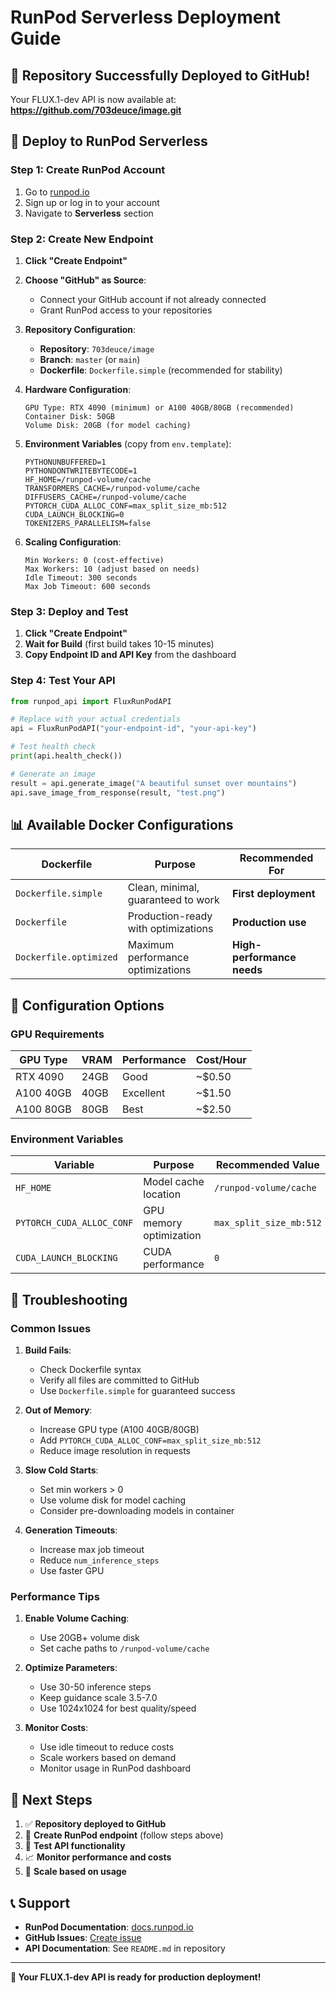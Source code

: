 # RunPod Serverless Deployment Guide

## 🎉 Repository Successfully Deployed to GitHub!

Your FLUX.1-dev API is now available at: **https://github.com/703deuce/image.git**

## 🚀 Deploy to RunPod Serverless

### Step 1: Create RunPod Account
1. Go to [runpod.io](https://runpod.io)
2. Sign up or log in to your account
3. Navigate to **Serverless** section

### Step 2: Create New Endpoint

1. **Click "Create Endpoint"**

2. **Choose "GitHub" as Source**:
   - Connect your GitHub account if not already connected
   - Grant RunPod access to your repositories

3. **Repository Configuration**:
   - **Repository**: `703deuce/image`
   - **Branch**: `master` (or `main`)
   - **Dockerfile**: `Dockerfile.simple` (recommended for stability)

4. **Hardware Configuration**:
   ```
   GPU Type: RTX 4090 (minimum) or A100 40GB/80GB (recommended)
   Container Disk: 50GB
   Volume Disk: 20GB (for model caching)
   ```

5. **Environment Variables** (copy from `env.template`):
   ```
   PYTHONUNBUFFERED=1
   PYTHONDONTWRITEBYTECODE=1
   HF_HOME=/runpod-volume/cache
   TRANSFORMERS_CACHE=/runpod-volume/cache
   DIFFUSERS_CACHE=/runpod-volume/cache
   PYTORCH_CUDA_ALLOC_CONF=max_split_size_mb:512
   CUDA_LAUNCH_BLOCKING=0
   TOKENIZERS_PARALLELISM=false
   ```

6. **Scaling Configuration**:
   ```
   Min Workers: 0 (cost-effective)
   Max Workers: 10 (adjust based on needs)
   Idle Timeout: 300 seconds
   Max Job Timeout: 600 seconds
   ```

### Step 3: Deploy and Test

1. **Click "Create Endpoint"**
2. **Wait for Build** (first build takes 10-15 minutes)
3. **Copy Endpoint ID and API Key** from the dashboard

### Step 4: Test Your API

```python
from runpod_api import FluxRunPodAPI

# Replace with your actual credentials
api = FluxRunPodAPI("your-endpoint-id", "your-api-key")

# Test health check
print(api.health_check())

# Generate an image
result = api.generate_image("A beautiful sunset over mountains")
api.save_image_from_response(result, "test.png")
```

## 📊 Available Docker Configurations

| Dockerfile | Purpose | Recommended For |
|------------|---------|-----------------|
| `Dockerfile.simple` | Clean, minimal, guaranteed to work | **First deployment** |
| `Dockerfile` | Production-ready with optimizations | **Production use** |
| `Dockerfile.optimized` | Maximum performance optimizations | **High-performance needs** |

## 🔧 Configuration Options

### GPU Requirements

| GPU Type | VRAM | Performance | Cost/Hour |
|----------|------|-------------|-----------|
| RTX 4090 | 24GB | Good | ~$0.50 |
| A100 40GB | 40GB | Excellent | ~$1.50 |
| A100 80GB | 80GB | Best | ~$2.50 |

### Environment Variables

| Variable | Purpose | Recommended Value |
|----------|---------|-------------------|
| `HF_HOME` | Model cache location | `/runpod-volume/cache` |
| `PYTORCH_CUDA_ALLOC_CONF` | GPU memory optimization | `max_split_size_mb:512` |
| `CUDA_LAUNCH_BLOCKING` | CUDA performance | `0` |

## 🚨 Troubleshooting

### Common Issues

1. **Build Fails**:
   - Check Dockerfile syntax
   - Verify all files are committed to GitHub
   - Use `Dockerfile.simple` for guaranteed success

2. **Out of Memory**:
   - Increase GPU type (A100 40GB/80GB)
   - Add `PYTORCH_CUDA_ALLOC_CONF=max_split_size_mb:512`
   - Reduce image resolution in requests

3. **Slow Cold Starts**:
   - Set min workers > 0
   - Use volume disk for model caching
   - Consider pre-downloading models in container

4. **Generation Timeouts**:
   - Increase max job timeout
   - Reduce `num_inference_steps`
   - Use faster GPU

### Performance Tips

1. **Enable Volume Caching**:
   - Use 20GB+ volume disk
   - Set cache paths to `/runpod-volume/cache`

2. **Optimize Parameters**:
   - Use 30-50 inference steps
   - Keep guidance scale 3.5-7.0
   - Use 1024x1024 for best quality/speed

3. **Monitor Costs**:
   - Use idle timeout to reduce costs
   - Scale workers based on demand
   - Monitor usage in RunPod dashboard

## 🎯 Next Steps

1. ✅ **Repository deployed to GitHub**
2. 🔄 **Create RunPod endpoint** (follow steps above)
3. 🧪 **Test API functionality**
4. 📈 **Monitor performance and costs**
5. 🚀 **Scale based on usage**

## 📞 Support

- **RunPod Documentation**: [docs.runpod.io](https://docs.runpod.io)
- **GitHub Issues**: [Create issue](https://github.com/703deuce/image/issues)
- **API Documentation**: See `README.md` in repository

---

**🎉 Your FLUX.1-dev API is ready for production deployment!**